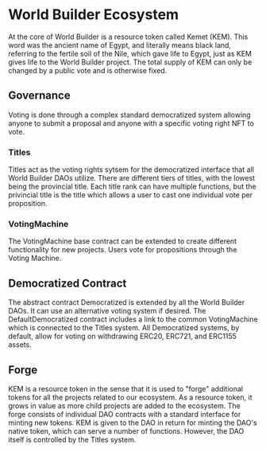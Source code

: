 # World Builder Ecosystem

At the core of World Builder is a resource token called Kemet (KEM). This word was the ancient name of Egypt, and literally means black land, referring to the fertile soil of the Nile, which gave life to Egypt, just as KEM gives life to the World Builder project. The total supply of KEM can only be changed by a public vote and is otherwise fixed. 

## Governance

Voting is done through a complex standard democratized system allowing anyone to submit a proposal and anyone with a specific voting right NFT to vote. 

### Titles

Titles act as the voting rights sytsem for the democratized interface that all World Builder DAOs utilize. There are different tiers of titles, with the lowest being the provincial title. Each title rank can have multiple functions, but the privincial title is the title which allows a user to cast one individual vote per proposition.

### VotingMachine

The VotingMachine base contract can be extended to create different functionality for new projects. Users vote for propositions through the Voting Machine.

## Democratized Contract

The abstract contract Democratized is extended by all the World Builder DAOs. It can use an alternative voting system if desired. The DefaultDemocratized contract includes a link to the common VotingMachine which is connected to the Titles system. All Democratized systems, by default, allow for voting on withdrawing ERC20, ERC721, and ERC1155 assets.

## Forge

KEM is a resource token in the sense that it is used to "forge" additional tokens for all the projects related to our ecosystem. As a resource token, it grows in value as more child projects are added to the ecosystem. The forge consists of individual DAO contracts with a standard interface for minting new tokens. KEM is given to the DAO in return for minting the DAO's native token, which can serve a number of functions. However, the DAO itself is controlled by the Titles system. 